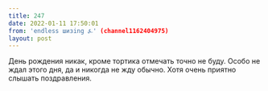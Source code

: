 ```yaml
---
title: 247
date: 2022-01-11 17:50:01
from: 'endless шизing ⍼' (channel1162404975)
layout: post
---
```


День рождения никак, кроме тортика отмечать точно не буду. Особо не ждал этого дня, да и никогда не жду обычно. Хотя очень приятно слышать поздравления.
